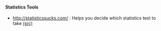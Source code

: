 #### Statistics Tools
- http://statisticssucks.com/ : Helps you decide which statistics test to take [(src)](https://www.reddit.com/r/statistics/comments/77wfqp/i_made_a_simple_app_to_help_less_stats_savvy/)
